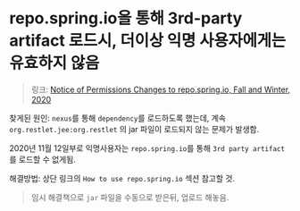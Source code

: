  # repo.spring.io을 통해 3rd-party artifact 로드시, 더이상 익명 사용자에게는 유효하지 않음

> 링크: [Notice of Permissions Changes to repo.spring.io, Fall and Winter, 2020](https://spring.io/blog/2020/10/29/notice-of-permissions-changes-to-repo-spring-io-fall-and-winter-2020)

찾게된 원인: `nexus`를 통해 `dependency`를 로드하도록 했는데, 계속 `org.restlet.jee:org.restlet` 의 jar 파일이 로드되지 않는 문제가 발생함.

2020년 11월 12일부로 익명사용자는 `repo.spring.io`를 통해 `3rd party artifact`를 로드할 수 없게됨.

해결방법: 상단 링크의 `How to use repo.spring.io` 섹션 참고할 것.
> 임시 해결책으로 `jar` 파일을 수동으로 받은뒤, 업로드 해놓음.
